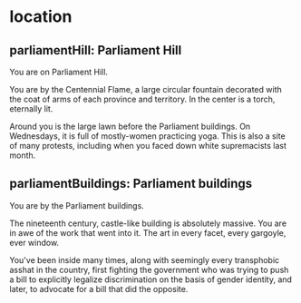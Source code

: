 # location

## parliamentHill: Parliament Hill

You are on Parliament Hill.

You are by the Centennial Flame, a large circular fountain decorated with
the coat of arms of each province and territory. In the center is a torch,
eternally lit.

Around you is the large lawn before the Parliament buildings. On Wednesdays,
it is full of mostly-women practicing yoga. This is also a site of many
protests, including when you faced down white supremacists last month.

## parliamentBuildings: Parliament buildings

You are by the Parliament buildings.

The nineteenth century, castle-like building is absolutely massive. You
are in awe of the work that went into it. The art in every facet, every
gargoyle, ever window.

You've been inside many times, along with seemingly every transphobic
asshat in the country, first fighting the government who was trying to
push a bill to explicitly legalize discrimination on the basis of gender
identity, and later, to advocate for a bill that did the opposite.